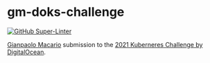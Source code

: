 # gm-doks-challenge

[![GitHub Super-Linter](https://github.com/gmacario/gm-doks-challenge/workflows/Lint%20Code%20Base/badge.svg)](https://github.com/marketplace/actions/super-linter)

[Gianpaolo Macario](https://github.com/gmacario) submission to the [2021 Kuberneres Challenge by DigitalOcean](https://www.digitalocean.com/community/pages/kubernetes-challenge).

<!-- EOF -->

